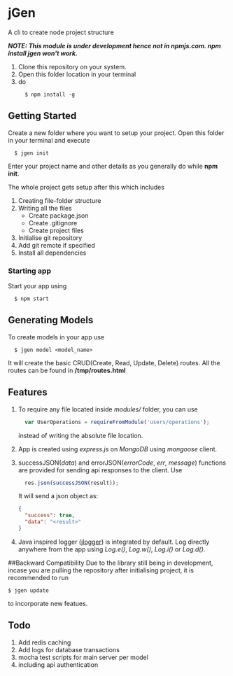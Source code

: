 # jGen
A cli to create node project structure

***NOTE:
  This module is under development hence not in npmjs.com. npm install jgen won't work.***

  1) Clone this repository on your system.
  2) Open this folder location in your terminal
  3) do
        ```
          $ npm install -g
        ```


## Getting Started
Create a new folder where you want to setup your project.
Open this folder in your terminal and execute

```shell
  $ jgen init
```

Enter your project name and other details as you generally do while **npm init**.

The whole project gets setup after this which includes

1. Creating file-folder structure
2. Writing all the files
    * Create package.json
    * Create .gitignore
    * Create project files
3. Initialise git repository
4. Add git remote if specified
5. Install all dependencies

### Starting app
Start your app using
```
  $ npm start
```

## Generating Models
To create models in your app use
```
  $ jgen model <model_name>
```

It will create the basic CRUD(Create, Read, Update, Delete) routes. All the routes can be found in **/tmp/routes.html**

## Features
1. To require any file located inside *modules/* folder, you can use
    ```js
      var UserOperations = requireFromModule('users/operations');
    ```
    instead of writing the absolute file location.

2. App is created using *express.js* on *MongoDB* using *mongoose* client.
3. successJSON(*data*) and errorJSON(*errorCode*, *err*, *message*) functions are provided for sending api responses to the     client. Use
    ```js
      res.json(successJSON(result));
    ```
    It will send a json object as:

    ```json
    {
      "success": true,
      "data": "<result>"
    }
    ```
4. Java inspired logger (<a href="https://www.npmjs.com/package/jlogger">jlogger</a>) is integrated by default. Log directly anywhere from the app using *Log.e()*, *Log.w()*, *Log.i()* or *Log.d()*.

##Backward Compatibility
Due to the library still being in development, incase you are pulling the repository after initialising project, it is recommended to run

```
$ jgen update
```
to incorporate new featues.


## Todo
1. Add redis caching
2. Add logs for database transactions
3. mocha test scripts for main server per model
4. including api authentication
